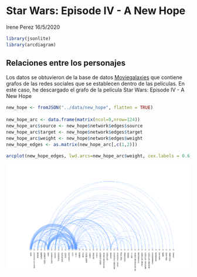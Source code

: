 Star Wars: Episode IV - A New Hope
================
Irene Perez
16/5/2020

``` r
library(jsonlite)
library(arcdiagram)
```

## Relaciones entre los personajes

Los datos se obtuvieron de la base de datos
[Moviegalaxies](https://moviegalaxies.com/movies/view/773/star-wars-episode-iv-a-new-hope/#)
que contiene grafos de las redes sociales que se establecen dentro de
las películas. En este caso, he descargado el grafo de la película Star
Wars: Episode IV - A New Hope

``` r
new_hope <- fromJSON("../data/new_hope", flatten = TRUE)

new_hope_arc <- data.frame(matrix(ncol=0,nrow=124))
new_hope_arc$source <- new_hope$network$edges$source
new_hope_arc$target <- new_hope$network$edges$target
new_hope_arc$weight <- new_hope$network$edges$weight
new_hope_edges <- as.matrix(new_hope_arc[,c(1,2)])
```

``` r
arcplot(new_hope_edges, lwd.arcs=new_hope_arc$weight, cex.labels = 0.6, font = 1)
```

![](a_new_hope_files/figure-gfm/A_New_Hope.png)<!-- -->
